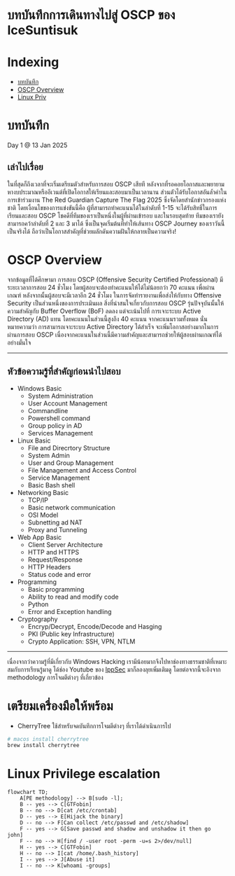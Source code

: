 # บทบันทึกการเดินทางไปสู่ OSCP ของ IceSuntisuk

# Indexing 
- [บทบันทึก](#บทบันทึด)
- [OSCP Overview](#oscp-overview)
- [Linux Priv](#linux-privilege-escalation)

# บทบันทึก
Day 1 @ 13 Jan 2025 

## เล่าไปเรื่อย
ในที่สุดก็ถึงเวลาที่จะเริ่มเตรียมตัวสำหรับการสอบ OSCP เสียที หลังจากที่รอคอยโอกาสและพยายามหางบประมาณหรืออีเวนต์ที่เปิดโอกาสให้เรียนและสอบมาเป็นเวลานาน ส่วนตัวได้รับโอกาสอันล้ำค่าในการเข้าร่วมงาน The Red Guardian Capture The Flag 2025 ซึ่งจัดโดยสำนักข่าวกรองแห่งชาติ โดยเงื่อนไขของการแข่งขันนี้คือ ผู้ที่สามารถทำคะแนนได้ในลำดับที่ 1-15 จะได้รับสิทธิ์ในการเรียนและสอบ OSCP โชคดีที่ทีมของเราเป็นหนึ่งในผู้ที่ผ่านเข้ารอบ และในรอบสุดท้าย ทีมของเรายังสามารถคว้าลำดับที่ 2 และ 3 มาได้ ซึ่งเป็นจุดเริ่มต้นที่ทำให้เส้นทาง OSCP Journey ของเราวันนี้เป็นจริงได้ ถือว่าเป็นโอกาสสำคัญที่ช่วยผลักดันความฝันให้กลายเป็นความจริง!

# OSCP Overview 

จากข้อมูลที่ได้ศึกษามา การสอบ OSCP (Offensive Security Certified Professional) มีระยะเวลาการสอบ 24 ชั่วโมง โดยผู้สอบจะต้องทำคะแนนให้ได้ไม่น้อยกว่า 70 คะแนน เพื่อผ่านเกณฑ์ หลังจากนั้นผู้สอบจะมีเวลาอีก 24 ชั่วโมง ในการจัดทำรายงานเพื่อส่งให้กับทาง Offensive Security เป็นส่วนหนึ่งของการประเมินผล สิ่งที่น่าสนใจเกี่ยวกับการสอบ OSCP รุ่นปัจจุบันนั้นให้ความสำคัญกับ Buffer Overflow (BoF) ลดลง แต่จะเน้นไปที่ การเจาะระบบ Active Directory (AD) แทน โดยคะแนนในส่วนนี้สูงถึง 40 คะแนน จากคะแนนรวมทั้งหมด นั่นหมายความว่า การสามารถเจาะระบบ Active Directory ได้สำเร็จ จะเพิ่มโอกาสอย่างมากในการผ่านการสอบ OSCP เนื่องจากคะแนนในส่วนนี้มีความสำคัญและสามารถช่วยให้ผู้สอบผ่านเกณฑ์ได้อย่างมั่นใจ

---
## หัวข้อความรู้ที่สำคัญก่อนนำไปสอบ
- Windows Basic
    - System Administration
    - User Account Management 
    - Commandline 
    - Powershell command 
    - Group policy in AD 
    - Services Management 
- Linux Basic 
    - File and Direcrtory Structure 
    - System Admin
    - User and Group Management 
    - File Management and Access Control 
    - Service Management 
    - Basic Bash shell 
- Networking Basic 
    - TCP/IP
    - Basic network communication
    - OSI Model 
    - Subnetting ad NAT 
    - Proxy and Tunneling 
- Web App Basic 
    - Client Server Architecture 
    - HTTP and HTTPS 
    - Request/Response 
    - HTTP Headers 
    - Status code and error
- Programming 
    - Basic programming 
    - Ability to read and modify code 
    - Python
    - Error and Exception handling 
- Cryptography 
    - Encryp/Decrypt, Encode/Decode and Hasging 
    - PKI (Public key Infrastructure)
    - Crypto Application: SSH, VPN, NTLM 

--- 

เนื่องจากว่าความรู้ที่มีเกี่ยวกับ Windows Hacking เรามีน้อยมากจึงไปหาช่องทางธรรมชาติที่เหมาะสมกับการเรียนรู้มาดู ได้ช่อง Youtube ของ [IppSec](https://youtu.be/2DqdPcbYcy8?si=K7W00jVowK47y5IW) มาก็ลองลุยเพิ่มเติมดู​ โดยต่อจากนี้จะอิงจาก methodology การโจมตีต่างๆ ที่เกี่ยวข้อง 

# เตรียมเครื่องมือให้พร้อม 

- CherryTree ใช้สำหรับจดบันทึกการโจมตีต่างๆ ที่เราได้ดำเนินการไป 

```bash
# macos install cherrytree
brew install cherrytree

```


# Linux Privilege escalation
```mermaid
flowchart TD;
    A[PE methodology] --> B[sudo -l];
    B -- yes --> C[GTFobin]
    B -- no --> D[cat /etc/crontab]
    D -- yes --> E[Hijack the binary]
    D -- no --> F[Can collect /etc/passwd and /etc/shadow]
    F -- yes --> G[Save passwd and shadow and unshadow it then go john]
    F -- no --> H[find / -user root -perm -u=s 2>/dev/null]
    H -- yes --> C[GTFobin]
    H -- no --> I[cat /home/.bash_history]
    I -- yes --> J[Abuse it]
    I -- no --> K[whoami -groups]
```